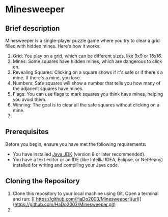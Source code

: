 # Minesweeper

## Brief description
Minesweeper is a single-player puzzle game where you try to clear a grid filled with hidden mines. Here's how it works:
1. Grid: You play on a grid, which can be different sizes, like 9x9 or 16x16.
2. Mines: Some squares have hidden mines, which are dangerous to click on.
3. Revealing Squares: Clicking on a square shows if it's safe or if there's a mine. If there's a mine, you lose.
4. Numbers: Safe squares will show a number that tells you how many of the adjacent squares have mines.
5. Flags: You can use flags to mark squares you think have mines, helping you avoid them.
6. Winning: The goal is to clear all the safe squares without clicking on a mine.
7. 
## Prerequisites
Before you begin, ensure you have met the following requirements:

- You have installed [Java JDK](https://www.oracle.com/java/technologies/javase-jdk11-downloads.html) (version 8 or later recommended).
- You have a text editor or an IDE (like IntelliJ IDEA, Eclipse, or NetBeans) installed for writing and compiling your Java code.

## Cloning the Repository

1. Clone this repository to your local machine using Git. Open a terminal and run:
  [[ https://github.com/HaDo2003/Minesweeper](url)](https://github.com/HaDo2003/Minesweeper.git)
2. 
